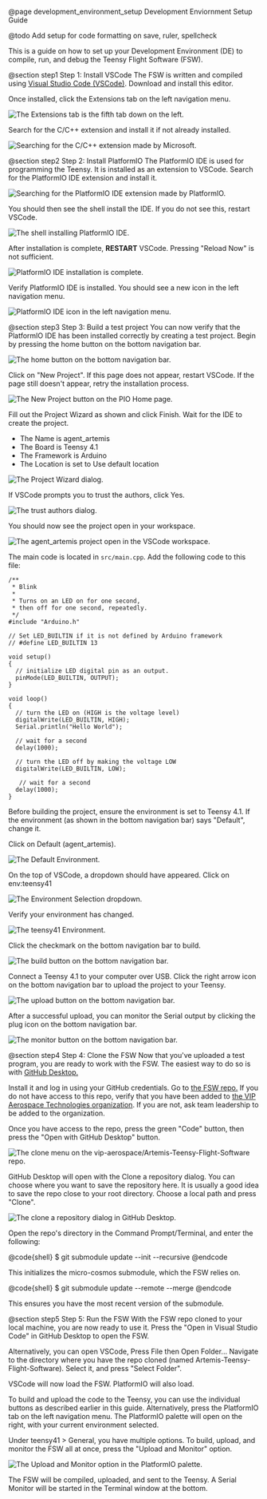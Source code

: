 @page development_environment_setup Development Enviornment Setup Guide

@todo Add setup for code formatting on save, ruler, spellcheck

This is a guide on how to set up your Development Environment (DE) to compile, 
run, and debug the Teensy Flight Software (FSW).

@section step1 Step 1: Install VSCode
The FSW is written and compiled using 
[Visual Studio Code (VSCode)](https://code.visualstudio.com/). Download and 
install this editor.

Once installed, click the Extensions tab on the left navigation menu.

![The Extensions tab is the fifth tab down on the left.](https://github.com/vip-aerospace/teensy-fsw-documentation/blob/main/documentation/step1.png?raw=true)

Search for the C/C++ extension and install it if not already installed.

![Searching for the C/C++ extension made by Microsoft.](https://github.com/vip-aerospace/teensy-fsw-documentation/blob/main/documentation/step2.png?raw=true)

@section step2 Step 2: Install PlatformIO
The PlatformIO IDE is used for programming the Teensy. It is installed as an 
extension to VSCode. Search for the PlatformIO IDE extension and install it.

![Searching for the PlatformIO IDE extension made by PlatformIO.](https://github.com/vip-aerospace/teensy-fsw-documentation/blob/main/documentation/step3.png?raw=true)

You should then see the shell install the IDE. If you do not see this, restart 
VSCode.

![The shell installing PlatformIO IDE.](https://github.com/vip-aerospace/teensy-fsw-documentation/blob/main/documentation/step4.png?raw=true)

After installation is complete, **RESTART** VSCode. Pressing "Reload Now" is not
sufficient.

![PlatformIO IDE installation is complete.](https://github.com/vip-aerospace/teensy-fsw-documentation/blob/main/documentation/step5.png?raw=true)

Verify PlatformIO IDE is installed. You should see a new icon in the left 
navigation menu.

![PlatformIO IDE icon in the left navigation menu.](https://github.com/vip-aerospace/teensy-fsw-documentation/blob/main/documentation/step6.png?raw=true)

@section step3 Step 3: Build a test project
You can now verify that the PlatformIO IDE has been installed correctly by 
creating a test project. Begin by pressing the home button on the bottom 
navigation bar.

![The home button on the bottom navigation bar.](https://github.com/vip-aerospace/teensy-fsw-documentation/blob/main/documentation/step7.png?raw=true)

Click on "New Project". If this page does not appear, restart VSCode. If the 
page still doesn't appear, retry the installation process.

![The New Project button on the PIO Home page.](https://github.com/vip-aerospace/teensy-fsw-documentation/blob/main/documentation/step8.png?raw=true)

Fill out the Project Wizard as shown and click Finish. Wait for the IDE to 
create the project.

- The Name is agent_artemis
- The Board is Teensy 4.1
- The Framework is Arduino
- The Location is set to Use default location

![The Project Wizard dialog.](https://github.com/vip-aerospace/teensy-fsw-documentation/blob/main/documentation/step9.png?raw=true)

If VSCode prompts you to trust the authors, click Yes.

![The trust authors dialog.](https://github.com/vip-aerospace/teensy-fsw-documentation/blob/main/documentation/step10.png?raw=true)

You should now see the project open in your workspace. 

![The agent_artemis project open in the VSCode workspace.](https://github.com/vip-aerospace/teensy-fsw-documentation/blob/main/documentation/step11.png?raw=true)

The main code is located in ```src/main.cpp```. Add the following code to this 
file:
```
/**
 * Blink
 *
 * Turns on an LED on for one second,
 * then off for one second, repeatedly.
 */
#include "Arduino.h"

// Set LED_BUILTIN if it is not defined by Arduino framework
// #define LED_BUILTIN 13

void setup()
{
  // initialize LED digital pin as an output.
  pinMode(LED_BUILTIN, OUTPUT);
}

void loop()
{
  // turn the LED on (HIGH is the voltage level)
  digitalWrite(LED_BUILTIN, HIGH);
  Serial.println("Hello World");

  // wait for a second
  delay(1000);

  // turn the LED off by making the voltage LOW
  digitalWrite(LED_BUILTIN, LOW);

   // wait for a second
  delay(1000);
}
```

Before building the project, ensure the environment is set to Teensy 4.1. If the
environment (as shown in the bottom navigation bar) says "Default", change it.

Click on Default (agent_artemis).

![The Default Environment.](https://github.com/vip-aerospace/teensy-fsw-documentation/blob/main/documentation/step12.png?raw=true)

On the top of VSCode, a dropdown should have appeared. Click on env:teensy41

![The Environment Selection dropdown.](https://github.com/vip-aerospace/teensy-fsw-documentation/blob/main/documentation/step13.png?raw=true)

Verify your environment has changed.

![The teensy41 Environment.](https://github.com/vip-aerospace/teensy-fsw-documentation/blob/main/documentation/step14.png?raw=true)

Click the checkmark on the bottom navigation bar to build.

![The build button on the bottom navigation bar.](https://github.com/vip-aerospace/teensy-fsw-documentation/blob/main/documentation/step15.png?raw=true)

Connect a Teensy 4.1 to your computer over USB. Click the right arrow icon on 
the bottom navigation bar to upload the project to your Teensy.

![The upload button on the bottom navigation bar.](https://github.com/vip-aerospace/teensy-fsw-documentation/blob/main/documentation/step16.png?raw=true)

After a successful upload, you can monitor the Serial output by clicking the 
plug icon on the bottom navigation bar.

![The monitor button on the bottom navigation bar.](https://github.com/vip-aerospace/teensy-fsw-documentation/blob/main/documentation/step17.png?raw=true)

@section step4 Step 4: Clone the FSW
Now that you've uploaded a test program, you are ready to work with the FSW. The
easiest way to do so is with [GitHub Desktop.](https://desktop.github.com/)

Install it and log in using your GitHub credentials. Go to 
[the FSW repo.](https://github.com/vip-aerospace/Artemis-Teensy-Flight-Software)
If you do not have access to this repo, verify that you have been added to 
[the VIP Aerospace Technologies organization](https://github.com/vip-aerospace).
If you are not, ask team leadership to be added to the organization.

Once you have access to the repo, press the green "Code" button, then press the 
"Open with GitHub Desktop" button.

![The clone menu on the vip-aerospace/Artemis-Teensy-Flight-Software repo.](https://github.com/vip-aerospace/teensy-fsw-documentation/blob/main/documentation/step18.png?raw=true)

GitHub Desktop will open with the Clone a repository dialog. You can choose 
where you want to save the repository here. It is usually a good idea to save 
the repo close to your root directory. Choose a local path and press "Clone".

![The clone a repository dialog in GitHub Desktop.](https://github.com/vip-aerospace/teensy-fsw-documentation/blob/main/documentation/step19.png?raw=true)

Open the repo's directory in the Command Prompt/Terminal, and enter the 
following:

@code{shell}
$ git submodule update --init --recursive
@endcode

This initializes the micro-cosmos submodule, which the FSW relies on.

@code{shell}
$ git submodule update --remote --merge
@endcode

This ensures you have the most recent version of the submodule.

@section step5 Step 5: Run the FSW
With the FSW repo cloned to your local machine, you are now ready to use it. 
Press the "Open in Visual Studio Code" in GitHub Desktop to open the FSW. 

Alternatively, you can open VSCode, Press File then Open Folder... Navigate to 
the directory where you have the repo cloned (named 
Artemis-Teensy-Flight-Software). Select it, and press "Select Folder". 

VSCode will now load the FSW. PlatformIO will also load.

To build and upload the code to the Teensy, you can use the individual buttons 
as described earlier in this guide. Alternatively, press the PlatformIO tab on 
the left navigation menu. The PlatformIO palette will open on the right, with 
your current environment selected.

Under teensy41 > General, you have multiple options. To build, upload, and 
monitor the FSW all at once, press the "Upload and Monitor" option.

![The Upload and Monitor option in the PlatformIO palette.](https://github.com/vip-aerospace/teensy-fsw-documentation/blob/main/documentation/step20.png?raw=true)

The FSW will be compiled, uploaded, and sent to the Teensy. A Serial Monitor 
will be started in the Terminal window at the bottom.


